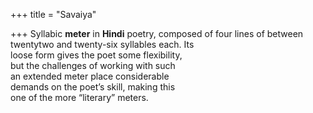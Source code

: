 +++
title = "Savaiya"

+++
Syllabic **meter** in **Hindi** poetry, composed of four lines of between twentytwo and twenty-six syllables each. Its  
loose form gives the poet some flexibility,  
but the challenges of working with such  
an extended meter place considerable  
demands on the poet’s skill, making this  
one of the more “literary” meters.